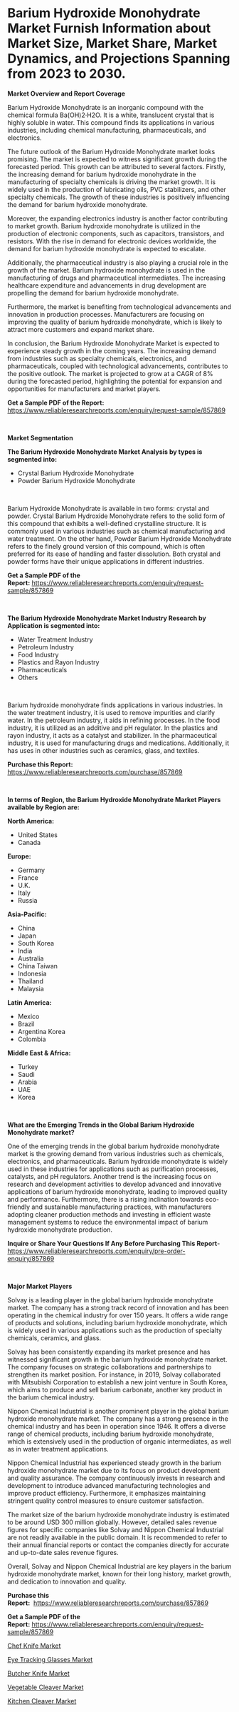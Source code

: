 <p><h1>Barium Hydroxide Monohydrate Market Furnish Information about Market Size, Market Share, Market Dynamics, and Projections Spanning from 2023 to 2030.</h1></p><p><strong>Market Overview and Report Coverage</strong></p>
<p><p>Barium Hydroxide Monohydrate is an inorganic compound with the chemical formula Ba(OH)2·H2O. It is a white, translucent crystal that is highly soluble in water. This compound finds its applications in various industries, including chemical manufacturing, pharmaceuticals, and electronics.</p><p>The future outlook of the Barium Hydroxide Monohydrate market looks promising. The market is expected to witness significant growth during the forecasted period. This growth can be attributed to several factors. Firstly, the increasing demand for barium hydroxide monohydrate in the manufacturing of specialty chemicals is driving the market growth. It is widely used in the production of lubricating oils, PVC stabilizers, and other specialty chemicals. The growth of these industries is positively influencing the demand for barium hydroxide monohydrate.</p><p>Moreover, the expanding electronics industry is another factor contributing to market growth. Barium hydroxide monohydrate is utilized in the production of electronic components, such as capacitors, transistors, and resistors. With the rise in demand for electronic devices worldwide, the demand for barium hydroxide monohydrate is expected to escalate.</p><p>Additionally, the pharmaceutical industry is also playing a crucial role in the growth of the market. Barium hydroxide monohydrate is used in the manufacturing of drugs and pharmaceutical intermediates. The increasing healthcare expenditure and advancements in drug development are propelling the demand for barium hydroxide monohydrate.</p><p>Furthermore, the market is benefiting from technological advancements and innovation in production processes. Manufacturers are focusing on improving the quality of barium hydroxide monohydrate, which is likely to attract more customers and expand market share.</p><p>In conclusion, the Barium Hydroxide Monohydrate Market is expected to experience steady growth in the coming years. The increasing demand from industries such as specialty chemicals, electronics, and pharmaceuticals, coupled with technological advancements, contributes to the positive outlook. The market is projected to grow at a CAGR of 8% during the forecasted period, highlighting the potential for expansion and opportunities for manufacturers and market players.</p></p>
<p><strong>Get a Sample PDF of the Report:</strong> <a href="https://www.reliableresearchreports.com/enquiry/request-sample/857869">https://www.reliableresearchreports.com/enquiry/request-sample/857869</a></p>
<p>&nbsp;</p>
<p><strong>Market Segmentation</strong></p>
<p><strong>The Barium Hydroxide Monohydrate Market Analysis by types is segmented into:</strong></p>
<p><ul><li>Crystal Barium Hydroxide Monohydrate</li><li>Powder Barium Hydroxide Monohydrate</li></ul></p>
<p>&nbsp;</p>
<p><p>Barium Hydroxide Monohydrate is available in two forms: crystal and powder. Crystal Barium Hydroxide Monohydrate refers to the solid form of this compound that exhibits a well-defined crystalline structure. It is commonly used in various industries such as chemical manufacturing and water treatment. On the other hand, Powder Barium Hydroxide Monohydrate refers to the finely ground version of this compound, which is often preferred for its ease of handling and faster dissolution. Both crystal and powder forms have their unique applications in different industries.</p></p>
<p><strong>Get a Sample PDF of the Report:</strong>&nbsp;<a href="https://www.reliableresearchreports.com/enquiry/request-sample/857869">https://www.reliableresearchreports.com/enquiry/request-sample/857869</a></p>
<p>&nbsp;</p>
<p><strong>The Barium Hydroxide Monohydrate Market Industry Research by Application is segmented into:</strong></p>
<p><ul><li>Water Treatment Industry</li><li>Petroleum Industry</li><li>Food Industry</li><li>Plastics and Rayon Industry</li><li>Pharmaceuticals</li><li>Others</li></ul></p>
<p>&nbsp;</p>
<p><p>Barium hydroxide monohydrate finds applications in various industries. In the water treatment industry, it is used to remove impurities and clarify water. In the petroleum industry, it aids in refining processes. In the food industry, it is utilized as an additive and pH regulator. In the plastics and rayon industry, it acts as a catalyst and stabilizer. In the pharmaceutical industry, it is used for manufacturing drugs and medications. Additionally, it has uses in other industries such as ceramics, glass, and textiles.</p></p>
<p><strong>Purchase this Report:</strong>&nbsp; <a href="https://www.reliableresearchreports.com/purchase/857869">https://www.reliableresearchreports.com/purchase/857869</a></p>
<p>&nbsp;</p>
<p><strong>In terms of Region, the Barium Hydroxide Monohydrate Market Players available by Region are:</strong></p>
<p>
    <p> <strong> North America: </strong>
        <ul>
            <li>United States</li>
            <li>Canada</li>
        </ul>
        </p> 
    <p> <strong> Europe: </strong>
        <ul>
            <li>Germany</li>
            <li>France</li>
            <li>U.K.</li>
            <li>Italy</li>
            <li>Russia</li>
        </ul>
        </p> 
    <p> <strong> Asia-Pacific: </strong>
        <ul>
            <li>China</li>
            <li>Japan</li>
            <li>South Korea</li>
            <li>India</li>
            <li>Australia</li>
            <li>China Taiwan</li>
            <li>Indonesia</li>
            <li>Thailand</li>
            <li>Malaysia</li>
        </ul>
        </p> 
    <p> <strong> Latin America: </strong>
        <ul>
            <li>Mexico</li>
            <li>Brazil</li>
            <li>Argentina Korea</li>
            <li>Colombia</li>
        </ul>
        </p> 
    <p> <strong> Middle East & Africa: </strong>
        <ul>
            <li>Turkey</li>
            <li>Saudi</li>
            <li>Arabia</li>
            <li>UAE</li>
            <li>Korea</li>
        </ul>
    </p>
    </p>
<p>&nbsp;</p>
<p><strong>What are the Emerging Trends in the Global Barium Hydroxide Monohydrate market?</strong></p>
<p><p>One of the emerging trends in the global barium hydroxide monohydrate market is the growing demand from various industries such as chemicals, electronics, and pharmaceuticals. Barium hydroxide monohydrate is widely used in these industries for applications such as purification processes, catalysts, and pH regulators. Another trend is the increasing focus on research and development activities to develop advanced and innovative applications of barium hydroxide monohydrate, leading to improved quality and performance. Furthermore, there is a rising inclination towards eco-friendly and sustainable manufacturing practices, with manufacturers adopting cleaner production methods and investing in efficient waste management systems to reduce the environmental impact of barium hydroxide monohydrate production.</p></p>
<p><strong>Inquire or Share Your Questions If Any Before Purchasing This Report</strong>- <a href="https://www.reliableresearchreports.com/enquiry/pre-order-enquiry/857869">https://www.reliableresearchreports.com/enquiry/pre-order-enquiry/857869</a></p>
<p>&nbsp;</p>
<p><strong>Major Market Players</strong></p>
<p><p>Solvay is a leading player in the global barium hydroxide monohydrate market. The company has a strong track record of innovation and has been operating in the chemical industry for over 150 years. It offers a wide range of products and solutions, including barium hydroxide monohydrate, which is widely used in various applications such as the production of specialty chemicals, ceramics, and glass.</p><p>Solvay has been consistently expanding its market presence and has witnessed significant growth in the barium hydroxide monohydrate market. The company focuses on strategic collaborations and partnerships to strengthen its market position. For instance, in 2019, Solvay collaborated with Mitsubishi Corporation to establish a new joint venture in South Korea, which aims to produce and sell barium carbonate, another key product in the barium chemical industry.</p><p>Nippon Chemical Industrial is another prominent player in the global barium hydroxide monohydrate market. The company has a strong presence in the chemical industry and has been in operation since 1946. It offers a diverse range of chemical products, including barium hydroxide monohydrate, which is extensively used in the production of organic intermediates, as well as in water treatment applications.</p><p>Nippon Chemical Industrial has experienced steady growth in the barium hydroxide monohydrate market due to its focus on product development and quality assurance. The company continuously invests in research and development to introduce advanced manufacturing technologies and improve product efficiency. Furthermore, it emphasizes maintaining stringent quality control measures to ensure customer satisfaction.</p><p>The market size of the barium hydroxide monohydrate industry is estimated to be around USD 300 million globally. However, detailed sales revenue figures for specific companies like Solvay and Nippon Chemical Industrial are not readily available in the public domain. It is recommended to refer to their annual financial reports or contact the companies directly for accurate and up-to-date sales revenue figures.</p><p>Overall, Solvay and Nippon Chemical Industrial are key players in the barium hydroxide monohydrate market, known for their long history, market growth, and dedication to innovation and quality.</p></p>
<p><strong>Purchase this Report:</strong>&nbsp;&nbsp;<a href="https://www.reliableresearchreports.com/purchase/857869">https://www.reliableresearchreports.com/purchase/857869</a></p>
<p></p>
<p><strong>Get a Sample PDF of the Report:</strong>&nbsp;<a href="https://www.reliableresearchreports.com/enquiry/request-sample/857869">https://www.reliableresearchreports.com/enquiry/request-sample/857869</a></p>
<p><p><a href="https://medium.com/@charityrice2662/chef-knife-market-outlook-industry-overview-and-forecast-2023-to-2030-9044b35d5617">Chef Knife Market</a></p><p><a href="https://medium.com/@eltaroberts2662/eye-tracking-glasses-market-insights-into-market-cagr-market-trends-and-growth-strategies-be7ff6590507">Eye Tracking Glasses Market</a></p><p><a href="https://medium.com/@lottierunte2662/butcher-knife-market-size-cagr-trends-2024-2030-9dde83126de5">Butcher Knife Market</a></p><p><a href="https://medium.com/@jarredmertz2772/vegetable-cleaver-market-exploring-market-share-market-trends-and-future-growth-32182fb39061">Vegetable Cleaver Market</a></p><p><a href="https://medium.com/@samirmayert107/kitchen-cleaver-market-size-cagr-trends-2024-2030-31eef0551cea">Kitchen Cleaver Market</a></p></p>